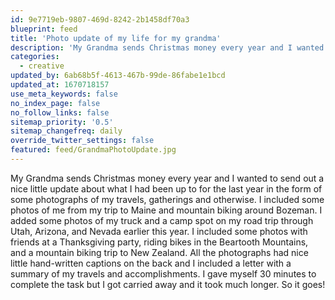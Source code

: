 ```yaml
---
id: 9e7719eb-9807-469d-8242-2b1458df70a3
blueprint: feed
title: 'Photo update of my life for my grandma'
description: 'My Grandma sends Christmas money every year and I wanted to send out a nice little update about what I had been up to for the last year in the form of some photographs of my travels, gatherings and otherwise.'
categories:
  - creative
updated_by: 6ab68b5f-4613-467b-99de-86fabe1e1bcd
updated_at: 1670718157
use_meta_keywords: false
no_index_page: false
no_follow_links: false
sitemap_priority: '0.5'
sitemap_changefreq: daily
override_twitter_settings: false
featured: feed/GrandmaPhotoUpdate.jpg
---
```

My Grandma sends Christmas money every year and I wanted to send out a nice little update about what I had been up to for the last year in the form of some photographs of my travels, gatherings and otherwise. I included some photos of me from my trip to Maine and mountain biking around Bozeman. I added some photos of my truck and a camp spot on my road trip through Utah, Arizona, and Nevada earlier this year. I included some photos with friends at a Thanksgiving party, riding bikes in the Beartooth Mountains, and a mountain biking trip to New Zealand. All the photographs had nice little hand-written captions on the back and I included a letter with a summary of my travels and accomplishments. I gave myself 30 minutes to complete the task but I got carried away and it took much longer. So it goes!